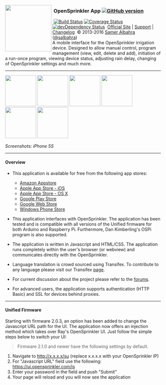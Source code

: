 <img align="left" height="150" src="http://albahra.com/opensprinkler/icon-new.png"><h3>&nbsp;OpenSprinkler App [![GitHub version](https://img.shields.io/github/package-json/v/opensprinkler/opensprinkler-app.svg)](http://github.com/OpenSprinkler/OpenSprinkler-App)</h3>
&nbsp;[![Build Status](https://api.travis-ci.org/OpenSprinkler/OpenSprinkler-App.svg?branch=master)](https://travis-ci.org/) [![Coverage Status](https://coveralls.io/repos/OpenSprinkler/OpenSprinkler-App/badge.svg?branch=master)](https://codecov.io/github/OpenSprinkler/OpenSprinkler-App?branch=master) [![devDependency Status](https://david-dm.org/OpenSprinkler/OpenSprinkler-App/dev-status.svg)](https://david-dm.org/OpenSprinkler/OpenSprinkler-App#info=devDependencies)
&nbsp;[Official Site][official] | [Support][help] | [Changelog][changelog]
&nbsp;&copy; 2013-2016 [Samer Albahra][salbahra] ([@salbahra](https://twitter.com/salbahra))
<br>
A mobile interface for the OpenSprinkler irrigation device. Designed to allow manual control, program management (view, edit, delete and add), initiation of a run-once program, viewing device status, adjusting rain delay, changing of OpenSprinkler settings and much more.

---

[official]: https://opensprinkler.com
[help]: http://support.opensprinkler.com
[changelog]: https://github.com/OpenSprinkler/OpenSprinkler-App/releases
[salbahra]: http://albahra.com

<a href="https://albahra.com/opensprinkler/img/home.png"><img src="https://albahra.com/opensprinkler/img/home.png" width="100"/></a>
<a href="https://albahra.com/opensprinkler/img/preview.png"><img src="https://albahra.com/opensprinkler/img/preview.png" width="100"/></a>
<a href="https://albahra.com/opensprinkler/img/logs_timeline.png"><img src="https://albahra.com/opensprinkler/img/logs_timeline.png" width="100"/></a>
<a href="https://albahra.com/opensprinkler/img/program.png"><img src="https://albahra.com/opensprinkler/img/program.png" width="100"/></a>
<a href="https://albahra.com/opensprinkler/img/raindelay.png"><img src="https://albahra.com/opensprinkler/img/raindelay.png" width="100"/></a>
<a href="https://albahra.com/opensprinkler/img/runonce.png"><img src="https://albahra.com/opensprinkler/img/runonce.png" width="100"/></a>

<i>Screenshots: iPhone 5S</i>

---

#### Overview

+ This application is available for free from the following app stores:
  + [Amazon Appstore](http://www.amazon.com/dp/B00JYFL8LW)
  + [Apple App Store - iOS](https://itunes.apple.com/us/app/sprinklers/id830988967?ls=1&mt=8)
  + [Apple App Store - OS X](https://itunes.apple.com/us/app/sprinklers/id903464532?ls=1&mt=12)
  + [Google Play Store](https://play.google.com/store/apps/details?id=com.albahra.sprinklers)
  + [Google Web Store](https://chrome.google.com/webstore/detail/sprinklers/iegciplggbmhpihoeamfpjdedihblhhp)
  + [Windows Phone Store](http://www.windowsphone.com/en-us/store/app/sprinklers/3dbc5da0-b33f-4ca8-9e54-e80febf0a0c5)

+ This application interfaces with OpenSprinkler. The application has been tested and is compatible with all versions of the Unified firmware for both Arduino and Raspberry Pi. Furthermore, Dan Kimberling's OSPi program is also supported.

+ The application is written in Javascript and HTML/CSS. The application runs completely within the user's browser (or webview) and communicates directly with the OpenSprinkler.

+ Language translation is crowd sourced using Transifex. To contribute to any language please visit our Transifex [page](https://www.transifex.com/albahra/opensprinkler).

+ For current discussion about the project please refer to the [forums](https://opensprinkler.com/forums/forum/opensprinkler-mobile-app/).

+ For advanced users, the application supports authentication (HTTP Basic) and SSL for devices behind proxies.

---

#### Unified Firmware

Starting with firmware 2.0.3, an option has been added to change the Javascript URL path for the UI. The application now offers an injection method which takes over Ray's OpenSprinkler UI. Just follow the simple steps below to switch your UI:

> Firmware 2.1.0 and newer have the following settings by default.

 1. Navigate to http://x.x.x.x/su (replace x.x.x.x with your OpenSprinkler IP)
 2. For "Javascript URL" field use the following: https://ui.opensprinkler.com/js
 3. Enter your password in the field and push "Submit"
 4. Your page will reload and you will now see the application
